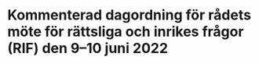 # Kommenterad dagordning för rådets möte för rättsliga och inrikes frågor (RIF) den 9–10 juni 2022


